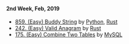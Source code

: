 #### 2nd Week, Feb, 2019
- [859. (Easy) Buddy String](https://leetcode.com/problems/buddy-strings) by [Python](https://leetcode.com/submissions/detail/208446927), [Rust](https://leetcode.com/submissions/detail/208456837)
- [242. (Easy) Valid Anagram](https://leetcode.com/problems/valid-anagram) by [Rust](https://leetcode.com/submissions/detail/208465502)
- [175. (Easy) Combine Two Tables](https://leetcode.com/problems/combine-two-tables) by [MySQL](https://leetcode.com/submissions/detail/208467557)
